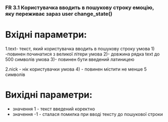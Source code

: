 ### FR 3.1	Користувачка вводить в пошукову строку емоцію, яку переживає зараз	user	change_state()

# Вхідні параметри:
1.text- текст, який користувачка вводить в пошукову строку 
умова 1) -повинен починатися з великої літери
умова 2)- довжина рядка text до 500 символів
умова 3)- повинен бути введений латиницею

2.nick - нік користувачки
умова 4) - повинен містити не менше 5 символів

# Вихідні параметри:
- значення 1 - текст введений коректно
- значення -1 - сталася помилка при вводі тексту до пошукової строки
